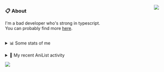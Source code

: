 <a href="https://discord.com/users/338718840873811979"><img align="right" src="https://lanyard-profile-readme.vercel.app/api/338718840873811979?bg=00000000" /></a>

### 📋 About

I'm a bad developer who's strong in typescript. \
You can probably find more [here](https://pxseu.com/about).
<!--
### 🦊Fox

![](https://pxseu.loves.moe/2ELJv3at3.gif)

### 📱 Contact

[🌐 website](https://www.pxseu.com) \
[📧 email](mailto:contact.pxseu@gmail.com)
-->

<br />

<details>
  <summary>📊 Some stats of me</summary>
  
![My github stats!](https://github-readme-stats.vercel.app/api?username=pxseu&show_icons=true&custom_title=My%20Github%20Stats:&line_height=33&include_all_commits=true&bg_color=00000000&title_color=00CCAA&text_color=dddddd&hide_border=true&hide_title=true) \
![My top langauges](https://github-readme-stats.vercel.app/api/top-langs?username=pxseu&show_icons=true&layout=compact&card_width=645&bg_color=00000000&title_color=00CCAA&text_color=dddddd&hide_border=true&hide_title=true) 
</details>

<br />

<details>
  <summary>🌸 My recent AniList activity</summary>
  
<!-- ANILIST_ACTIVITY:start -->

-   📺 Watched episode 1 - 4 of [ERASED](https://anilist.co/anime/21234) (07:39, 21 August 2021)
-   📺 Completed [Rascal Does Not Dream of Bunny Girl Senpai](https://anilist.co/anime/101291) (16:26, 20 August 2021)
-   📺 Rewatched episode 11 - 12 of [Rascal Does Not Dream of Bunny Girl Senpai](https://anilist.co/anime/101291) (16:26, 20 August 2021)
-   📺 Rewatched episode 7 - 10 of [Rascal Does Not Dream of Bunny Girl Senpai](https://anilist.co/anime/101291) (22:36, 19 August 2021)
-   📺 Watched episode 7 of [Miss Kobayashi's Dragon Maid S](https://anilist.co/anime/107717) (21:57, 19 August 2021)

<!-- ANILIST_ACTIVITY:end -->
</details>



![](https://komarev.com/ghpvc/?username=pxseu&color=ff69b4)



